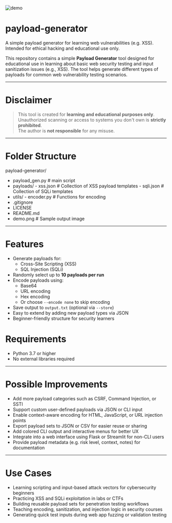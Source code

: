 ![demo](https://github.com/user-attachments/assets/ea194681-c493-44af-bf92-0f22ee6d73e3)

# payload-generator
A simple payload generator for learning web vulnerabilities (e.g. XSS). Intended for ethical hacking and educational use only.

This repository contains a simple **Payload Generator** tool designed for educational use in learning about basic web security testing and input sanitization issues (e.g., XSS). The tool helps generate different types of payloads for common web vulnerability testing scenarios.

---

# Disclaimer

> This tool is created for **learning and educational purposes only**.  
> Unauthorized scanning or access to systems you don't own is **strictly prohibited**.  
> The author is **not responsible** for any misuse.

---

# Folder Structure

payload-generator/
- payload_gen.py          # main script
- payloads/
      - xss.json          # Collection of XSS payload templates
      - sqli.json         # Collection of SQLi templates
- utils/
      - encoder.py        # Functions for encoding
- .gitignore
- LICENSE
- README.md
- demo.png                # Sample output image

---

# Features

- Generate payloads for:
  - Cross-Site Scripting (XSS)
  - SQL Injection (SQLi)
- Randomly select up to **10 payloads per run**
- Encode payloads using:
  - Base64
  - URL encoding
  - Hex encoding
  - Or choose `--encode none` to skip encoding
- Save output to `output.txt` (optional via `--store`)
- Easy to extend by adding new payload types via JSON
- Beginner-friendly structure for security learners

# Requirements

- Python 3.7 or higher
- No external libraries required

---

# Possible Improvements

- Add more payload categories such as CSRF, Command Injection, or SSTI
- Support custom user-defined payloads via JSON or CLI input
- Enable context-aware encoding for HTML, JavaScript, or URL injection points
- Export payload sets to JSON or CSV for easier reuse or sharing
- Add colored CLI output and interactive menus for better UX
- Integrate into a web interface using Flask or Streamlit for non-CLI users
- Provide payload metadata (e.g. risk level, context, notes) for documentation

---

# Use Cases

- Learning scripting and input-based attack vectors for cybersecurity beginners
- Practicing XSS and SQLi exploitation in labs or CTFs
- Building reusable payload sets for penetration testing workflows
- Teaching encoding, sanitization, and injection logic in security courses
- Generating quick test inputs during web app fuzzing or validation testing
